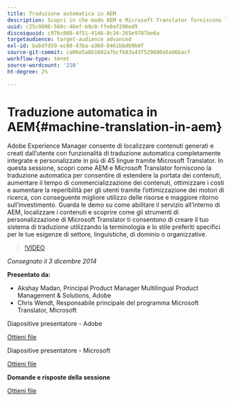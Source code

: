 ```yaml
---
title: Traduzione automatica in AEM
description: Scopri in che modo AEM e Microsoft Translator forniscono la traduzione automatica per consentire di estendere la portata dei contenuti, aumentare i tempi di commercializzazione dei contenuti, ottimizzare i costi e aumentare la reperibilità per gli utenti tramite l’ottimizzazione dei motori di ricerca, con conseguente migliore utilizzo delle risorse e maggiore ROI.
uuid: c25c9806-560c-46ef-b9c0-ffe0af296ed9
discoiquuid: c976c008-4f51-4146-8c34-265e9707be6a
targetaudience: target-audience advanced
exl-id: babdfd59-ec80-47ba-a369-8461bbdb9b8f
source-git-commit: ca06e5a8b1602a7bcfb83a43f529680a5a96bacf
workflow-type: tm+mt
source-wordcount: '210'
ht-degree: 2%

---
```


# Traduzione automatica in AEM{#machine-translation-in-aem}

Adobe Experience Manager consente di localizzare contenuti generati e creati dall’utente con funzionalità di traduzione automatica completamente integrate e personalizzate in più di 45 lingue tramite Microsoft Translator. In questa sessione, scopri come AEM e Microsoft Translator forniscono la traduzione automatica per consentire di estendere la portata dei contenuti, aumentare il tempo di commercializzazione dei contenuti, ottimizzare i costi e aumentare la reperibilità per gli utenti tramite l’ottimizzazione dei motori di ricerca, con conseguente migliore utilizzo delle risorse e maggiore ritorno sull’investimento. Guarda le demo su come abilitare il servizio all’interno di AEM, localizzare i contenuti e scoprire come gli strumenti di personalizzazione di Microsoft Translator ti consentono di creare il tuo sistema di traduzione utilizzando la terminologia e lo stile preferiti specifici per le tue esigenze di settore, linguistiche, di dominio o organizzative.

>[!VIDEO](https://video.tv.adobe.com/v/19383/?quality=9)

*Consegnato il 3 dicembre 2014*

**Presentato da:**

* Akshay Madan, Principal Product Manager Multilingual Product Management &amp; Solutions, Adobe
* Chris Wendt, Responsabile principale del programma Microsoft Translator, Microsoft

Diapositive presentatore - Adobe

[Ottieni file](assets/aem-gems-machine-translation-12-03-14.pdf)

Diapositive presentatore - Microsoft

[Ottieni file](assets/adobe-microsoft-gems-12-03-14.pdf)

**Domande e risposte della sessione**

[Ottieni file](assets/q-a-machine-translation-12-3-14.pdf)
<!--
[Get back to the Overview](https://helpx.adobe.com/experience-manager/kt/eseminars/gems/aem-index.html)
-->
